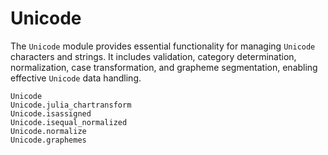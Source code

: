 # Unicode

The `Unicode` module provides essential functionality for managing `Unicode` characters and strings.
It includes validation, category determination, normalization, case transformation, and grapheme segmentation, enabling effective `Unicode` data handling.

```@docs
Unicode
Unicode.julia_chartransform
Unicode.isassigned
Unicode.isequal_normalized
Unicode.normalize
Unicode.graphemes
```
